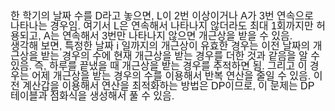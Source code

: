 <div style="min-height: 1em; margin: 0; padding: 0; font-family: Helvetica, Arial, sans-serif; font-size: 16px; line-height: 1.0;">한 학기의 날짜 수를 D라고 놓으면, L이 2번 이상이거나 A가 3번 연속으로 나타나는 경우임. 여기서 L은 연속해서 나타나지 않더라도 최대 1회까지만 허용되고, A는 연속해서 3번만 나타나지 않으면 개근상을 받을 수 있음.</div>
<div style="min-height: 1em; margin: 0; padding: 0; font-family: Helvetica, Arial, sans-serif; font-size: 16px; line-height: 1.0;">생각해 보면, 특정한 날짜 i 일까지의 개근상이 유효한 경우는 이전 날짜의 개근상을 받는 경우의 수에 현재 개근상을 받는 경우를 더한 것과 같음을 알 수 있음. 즉, 하루를 끝냈을 때 개근상을 받는 경우를 추적하면 됨. 그리고 이 경우는 어제 개근상을 받는 경우의 수를 이용해서 반복 연산을 줄일 수 있음. 이전 계산갑을 이용해서 연산을 최적화하는 방법은 DP이므로, 이 문제는 DP 테이블과 점화식을 생성해서 풀 수 있음.&nbsp;</div>
